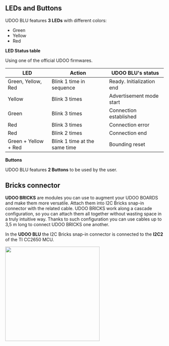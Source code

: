 ## LEDs and Buttons

UDOO BLU features **3 LEDs** with different colors:

* Green
* Yellow
* Red

**LED Status table**

Using one of the official UDOO firmwares.

| LED                  | Action                        | UDOO BLU's status         |
|----------------------|-------------------------------|---------------------------|
| Green, Yellow, Red   | Blink 1 time in sequence      | Ready. Initialization end |
| Yellow               | Blink 3 times                 | Advertisement mode start  |
| Green                | Blink 3 times                 | Connection established    |
| Red                  | Blink 3 times                 | Connection error          |
| Red                  | Blink 2 times                 | Connection end            |
| Green + Yellow + Red | Blink 1 time at the same time | Bounding reset            |


**Buttons**

UDOO BLU features **2 Buttons** to be used by the user.


## Bricks connector

**UDOO BRICKS** are modules you can use to augment your UDOO BOARDS and make them more versatile. Attach them into I2C Bricks snap-in connector with the related cable. UDOO BRICKS work along a cascade configuration, so you can attach them all together without wasting space in a truly intuitive way. Thanks to such configuration you can use cables up to 3,5 m long to connect UDOO BRICKS one another.

In the **UDOO BLU** the I2C Bricks snap-in connector is connected to the **I2C2** of the TI CC2650 MCU.

<a href="../img/blu_brick_connector.png" target="_blank"><img style="width:300px; " src="../img/blu_brick_connector.png"></a>
